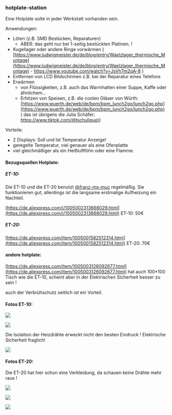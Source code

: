 ### hotplate-station

Eine Hotplate solte in jeder Werkstatt vorhanden sein. 

Anwendungen: 

*   Löten (z.B. SMD Bestücken, Reparaturen)
    *   ABER: das geht nur bei 1-seitig bestückten Platinen. !
*   Kugellager oder andere Ringe vorwärmen ( [https://www.ludwigmeister.de/de/blog/entry/Waelzlager_thermische_Montage](https://www.ludwigmeister.de/de/blog/entry/Waelzlager_thermische_Montage) - https://www.youtube.com/watch?v=JsVh7m2qA-8 )
*   Entfernen von LCD Bildschirmen z.B. bei der Reparatur eines Telefons
*   Erwärmen 
    *   von Flüssigkeiten, z.B. auch das Warmhalten einer Suppe, Kaffe oder ähnlichem... 
    *   Erhitzen von Speisen, z.B. die coolen Gläser von Würth: [https://www.wuerth.de/web/de/bpm/bpm_lunch2go/lunch2go.php](https://www.wuerth.de/web/de/bpm/bpm_lunch2go/lunch2go.php) ( das ist übrigens die Julia Schäfer: [https://www.tiktok.com/@tschulique)](https://www.tiktok.com/@tschulique))

Vorteile: 

*   2 Displays: Soll und Ist Temperatur Anzeige! 
*   geregelte Temperatur, viel genauer als eine Ofenplatte
*   viel gleichmäßiger als ein Heißluftföhn oder eine Flamme. 

#### Bezugsquellen Hotplate:

##### ET-10:

Die ET-10 und die ET-20 benutzt [@franz-ms-muc](https://github.com/franz-ms-muc) regelmäßig. Sie funktionieren gut, allerdings ist die langsame erstmalige Aufheizung ein Nachteil. 

[https://de.aliexpress.com/i/1005002313668029.html](https://de.aliexpress.com/i/1005002313668029.html) ET-10: 50€

##### ET-20:

[https://de.aliexpress.com/item/1005001582512314.html](https://de.aliexpress.com/item/1005001582512314.html) ET-20: 70€

#### andere hotplate:

[https://de.aliexpress.com/item/1005003126092677.html](https://de.aliexpress.com/item/1005003126092677.html) hat auch 100\*100 Tisch wie die ET-10, scheint aber in der Elektrischen Sicherheit besser zu sein !

auch der Verbrühschutz seitlich ist ein Vorteil.

#### Fotos ET-10:

![](https://user-images.githubusercontent.com/69573151/201537686-1dfe313c-0a37-488a-9191-267f9fb63daa.jpg)

![](https://user-images.githubusercontent.com/69573151/201537705-881ebcb6-b508-4886-a1bc-83467ce4fe43.jpg)

Die Isolation der Heizdrähte erweckt nicht den besten Eindruck ! Elektrische Sicherheit fraglich! 

![](https://user-images.githubusercontent.com/69573151/201537726-4ed8b40f-d6b5-4e03-969d-870a16539583.jpg)

#### Fotos ET-20:

Die ET-20 hat hier schon eine Verkleidung, da schauen keine Drähte mehr raus !

![](https://user-images.githubusercontent.com/69573151/201537849-6da09a62-f83d-4fa1-b620-5ffc19599943.jpg)

![](https://user-images.githubusercontent.com/69573151/201537874-fcb49963-5db1-4fa6-9193-c05aaff8402a.jpg)

![](https://user-images.githubusercontent.com/69573151/201537879-d4218e64-ee25-4700-9e20-bb100eab0c49.jpg)
